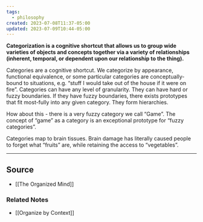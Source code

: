 ```yaml
---
tags:
  - philosophy
created: 2023-07-08T11:37-05:00
updated: 2023-07-09T10:44-05:00
---
```

**Categorization is a cognitive shortcut that allows us to group wide varieties of objects and concepts together via a variety of relationships (inherent, temporal, or dependent upon our relationship to the thing).**

Categories are a cognitive shortcut. We categorize by appearance, functional equivalence, or some particular categories are conceptually-bound to situations, e.g. “stuff I would take out of the house if it were on fire”. Categories can have any level of granularity. They can have hard or fuzzy boundaries. If they have fuzzy boundaries, there exists prototypes that fit most-fully into any given category. They form hierarchies.

How about this - there is a very fuzzy category we call “Game”. The concept of “game” as a category is an exceptional prototype for “fuzzy categories”. 

Categories map to brain tissues. Brain damage has literally caused people to forget what “fruits” are, while retaining the access to “vegetables”.

---

## Source
- [[The Organized Mind]]

### Related Notes
- [[Organize by Context]]